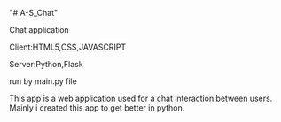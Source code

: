 "# A-S_Chat" 

Chat application


Client:HTML5,CSS,JAVASCRIPT


Server:Python,Flask

run by main.py file

This app is a web application used for a chat interaction between users.
Mainly i created this app to get better in python.
